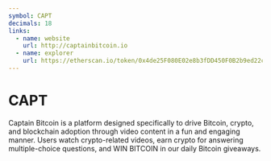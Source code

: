 ```yaml
---
symbol: CAPT
decimals: 18
links:
  - name: website
    url: http://captainbitcoin.io
  - name: explorer
    url: https://etherscan.io/token/0x4de25F080E02e8b3fDD450F0B2b9ed22c7e6Cf0A
---
```


# CAPT

Captain Bitcoin is a platform designed specifically to drive Bitcoin, crypto, and blockchain adoption through video content in a fun and engaging manner. Users watch crypto-related videos, earn crypto for answering multiple-choice questions, and WIN BITCOIN in our daily Bitcoin giveaways.
